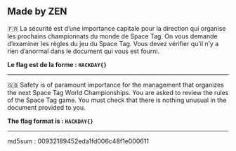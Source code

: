 Made by ZEN 
--------------------------------------------------------------------------------------------------------------

🇫🇷 La sécurité est d’une importance capitale pour la direction qui organise les prochains championnats du monde de Space Tag. On vous demande d’examiner les règles du jeu du Space Tag. Vous devez vérifier qu’il n’y a rien d’anormal dans le document qui vous est fourni.

**Le flag est de la forme : `HACKDAY{}`**


------------------------------------------------------------------------------------------------------------------------------------------------------------------------------
🇬🇧 Safety is of paramount importance for the management that organizes the next Space Tag World Championships. You are asked to review the rules of the Space Tag game. You must check that there is nothing unusual in the document provided to you.

**The flag format is : `HACKDAY{}`**

------------------------------------------------------------------------------------------------------------------------------------------------------------------------------
md5sum : 00932189452eda1fd006c48f1e000611
